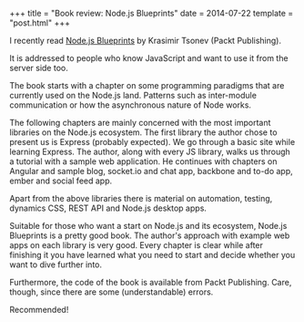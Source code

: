 +++
title = "Book review: Node.js Blueprints"
date = 2014-07-22
template = "post.html"
+++

I recently read [Node.js Blueprints](http://www.amazon.com/Node-js-Blueprints-Krasimir-Tsonev/dp/1783287330) by Krasimir Tsonev (Packt Publishing).

It is addressed to people who know JavaScript and want to use it from the server side too.

The book starts with a chapter on some programming paradigms that are currently used on the Node.js land. Patterns such as inter-module communication or how the asynchronous nature of Node works.

The following chapters are mainly concerned with the most important libraries on the Node.js ecosystem. The first library the author chose to present us is Express (probably expected). We go through a basic site while learning Express. The author, along with every JS library, walks us through a tutorial with a sample web application. He continues with chapters on Angular and sample blog, socket.io and chat app, backbone and to-do app, ember and social feed app.

Apart from the above libraries there is material on automation, testing, dynamics CSS, REST API and Node.js desktop apps.

Suitable for those who want a start on Node.js and its ecosystem, Node.js Blueprints is a pretty good book. The author's approach with example web apps on each library is very good. Every chapter is clear while after finishing it you have learned what you need to start and decide whether you want to dive further into.

Furthermore, the code of the book is available from Packt Publishing. Care, though, since there are some (understandable) errors.

Recommended!
